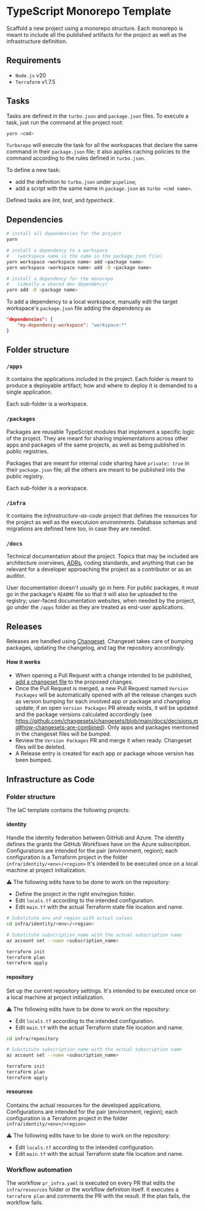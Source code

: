 # TypeScript Monorepo Template

Scaffold a new project using a monorepo structure.
Each monorepo is meant to include all the published artifacts for the project as well as the infrastructure definition.

## Requirements

- `Node.js` v20
- `Terraform` v1.7.5

## Tasks

Tasks are defined in the `turbo.json` and `package.json` files. To execute a task, just run the command at the project root:

```sh
yarn <cmd>
```

`Turborepo` will execute the task for all the workspaces that declare the same command in their `package.json` file; it also applies caching policies to the command according to the rules defined in `turbo.json`.

To define a new task:

- add the definition to `turbo.json` under `pipeline`;
- add a script with the same name in `package.json` as `turbo <cmd name>`.

Defined tasks are _lint_, _test_, and _typecheck_.

## Dependencies

```sh
# install all dependencies for the project
yarn

# install a dependency to a workspace
#   (workspace name is the name in the package.json file)
yarn workspace <workspace name> add <package name>
yarn workspace <workspace name> add -D <package name>

# install a dependency for the monorepo
#   (ideally a shared dev dependency)
yarn add -D <package name>
```

To add a dependency to a local workspace, manually edit the target workspace's `package.json` file adding the dependency as

```json
"dependencies": {
    "my-dependency-workspace": "workspace:*"
}
```

## Folder structure

### `/apps`

It contains the applications included in the project.
Each folder is meant to produce a deployable artifact; how and where to deploy it is demanded to a single application.

Each sub-folder is a workspace.

### `/packages`

Packages are reusable TypeScript modules that implement a specific logic of the project. They are meant for sharing implementations across other apps and packages of the same projects, as well as being published in public registries.

Packages that are meant for internal code sharing have `private: true` in their `package.json` file; all the others are meant to be published into the public registry.

Each sub-folder is a workspace.

### `/infra`

It contains the _infrastructure-as-code_ project that defines the resources for the project as well as the executuion environments. Database schemas and migrations are defined here too, in case they are needed.

### `/docs`

Technical documentation about the project. Topics that may be included are architecture overviews, [ADRs](https://adr.github.io/), coding standards, and anything that can be relevant for a developer approaching the project as a contributor or as an auditor.

User documentation doesn't usually go in here. For public packages, it must go in the package's `README` file so that it will also be uploaded to the registry; user-faced documentation websites, when needed by the project, go under the `/apps` folder as they are treated as end-user applications.

## Releases

Releases are handled using [Changeset](https://github.com/changesets/changesets).
Changeset takes care of bumping packages, updating the changelog, and tag the repository accordingly.

#### How it works
* When opening a Pull Request with a change intended to be published, [add a changeset file](https://github.com/changesets/changesets/blob/main/docs/adding-a-changeset.md) to the proposed changes.
* Once the Pull Request is merged, a new Pull Request named `Version Packages` will be automatically opened with all the release changes such as version bumping for each involved app or package and changelog update; if an open `Version Packages` PR already exists, it will be updated and the package versions calculated accordingly (see https://github.com/changesets/changesets/blob/main/docs/decisions.md#how-changesets-are-combined).
Only apps and packages mentioned in the changeset files will be bumped.
* Review the `Version Packages` PR and merge it when ready. Changeset files will be deleted.
* A Release entry is created for each app or package whose version has been bumped.


## Infrastructure as Code

### Folder structure

The IaC template contains the following projects:

#### identity

Handle the identity federation between GitHub and Azure. The identity defines the grants the GitHub Workflows have on the Azure subscription.
Configurations are intended for the pair (environment, region); each configuration is a Terraform project in the folder `infra/identity/<env>/<region>`
It's intended to be executed once on a local machine at project initialization.

⚠️ The following edits have to be done to work on the repository:

- Define the project in the right env/region folder.
- Edit `locals.tf` according to the intended configuration.
- Edit `main.tf` with the actual Terraform state file location and name.

```sh
# Substitute env and region with actual values
cd infra/identity/<env>/<region>

# Substitute subscription_name with the actual subscription name
az account set --name <subscription_name>

terraform init
terraform plan
terraform apply
```

#### repository

Set up the current repository settings.
It's intended to be executed once on a local machine at project initialization.

⚠️ The following edits have to be done to work on the repository:

- Edit `locals.tf` according to the intended configuration.
- Edit `main.tf` with the actual Terraform state file location and name.

```sh
cd infra/repository

# Substitute subscription_name with the actual subscription name
az account set --name <subscription_name>

terraform init
terraform plan
terraform apply
```

#### resources

Contains the actual resources for the developed applications.
Configurations are intended for the pair (environment, region); each configuration is a Terraform project in the folder `infra/identity/<env>/<region>`

⚠️ The following edits have to be done to work on the repository:

- Edit `locals.tf` according to the intended configuration.
- Edit `main.tf` with the actual Terraform state file location and name.

### Workflow automation

The workflow `pr_infra.yaml` is executed on every PR that edits the `infra/resources` folder or the workflow definition itself. It executes a `terraform plan` and comments the PR with the result. If the plan fails, the workflow fails.

